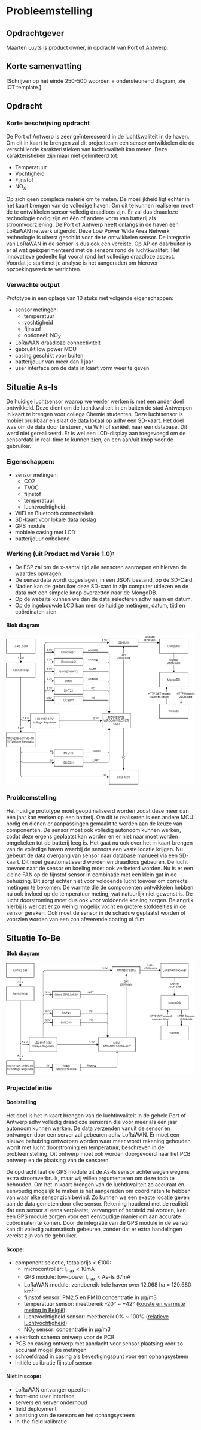 # Probleemstelling

## Opdrachtgever
Maarten Luyts is product owner, in opdracht van Port of Antwerp.

## Korte samenvatting
[Schrijven op het einde 250-500 woorden + ondersteunend diagram, zie IOT template.]

## Opdracht

### Korte beschrijving opdracht
De Port of Antwerp is zeer geïnteresseerd in de luchtkwaliteit in de haven. Om dit in kaart te brengen zal dit projectteam een sensor ontwikkelen die de verschillende karakteristieken van luchtkwaliteit kan meten. Deze karakteristieken zijn maar niet gelimiteerd tot:
- Temperatuur
- Vochtigheid
- Fijnstof
- NO<sub>X</sub>

Op zich geen complexe materie om te meten. De moeilijkheid ligt echter in het kaart brengen van de volledige haven. Om dit te kunnen realiseren moet de te ontwikkelen sensor volledig draadloos zijn. Er zal dus draadloze technologie nodig zijn en één of andere vorm van batterij als stroomvoorziening. De Port of Antwerp heeft onlangs in de haven een LoRaWAN netwerk uitgerold. Deze Low Power Wide Area Netwerk technologie is uiterst geschikt voor de te ontwikkelen sensor. De integratie van LoRaWAN in de sensor is dus ook een vereiste.
Op AP en daarbuiten is er al wat geëxperimenteerd met de sensors rond de luchtkwaliteit. Het innovatieve gedeelte ligt vooral rond het volledige draadloze aspect. Voordat je start met je analyse is het aangeraden om hierover opzoekingswerk te verrichten.

<div style="page-break-after: always"></div>

### Verwachte output
Prototype in een oplage van 10 stuks met volgende eigenschappen:
- sensor metingen:
	- temperatuur
	- vochtigheid
	- fijnstof
	- optioneel: NO<sub>X</sub>
- LoRaWAN draadloze connectiviteit
- gebruikt low power MCU
- casing geschikt voor buiten
- batterijduur van meer dan 1 jaar
- user interface om de data in kaart vorm weer te geven

<div style="page-break-after: always"></div>

## Situatie As-Is
De huidige luchtsensor waarop we verder werken is met een ander doel ontwikkeld.
Deze dient om de luchtkwaliteit in en buiten de stad Antwerpen in kaart te brengen voor collega Chemie studenten.
Deze luchtsensor is mobiel bruikbaar en slaat de data lokaal op adhv een SD-kaart.
Het doel was om de data door te sturen, via WiFi of seriëel, naar een database. Dit werd niet gerealiseerd.
Er is wel een LCD-display aan toegevoegd om de sensordata in real-time te kunnen zien, en een aan/uit knop voor de gebruiker.

### Eigenschappen:
- sensor metingen:
	- CO2
	- TVOC
	- fijnstof
	- temperatuur
	- luchtvochtigheid
- WiFi en Bluetooth connectiviteit
- SD-kaart voor lokale data opslag
- GPS module
- mobiele casing met LCD
- batterijduur onbekend

### Werking (uit Product.md Versie 1.0):
- De ESP zal om de x-aantal tijd alle sensoren aanroepen en hiervan de waardes opvragen.
- De sensordata wordt opgeslagen, in een JSON bestand, op de SD-Card.
- Nadien kan de gebruiker deze SD-card in zijn computer uitlezen en de data met een simpele knop overzetten naar de MongoDB.
- Op de website kunnen we dan de data selecteren adhv naam en datum.
- Op de ingebouwde LCD kan men de huidige metingen, datum, tijd en coördinaten zien.

#### Blok diagram

<img src="./Pictures/BlockDiagrams/As-Is_BlockDiagram.png">


### Probleemstelling
Het huidige prototype moet geoptimaliseerd worden zodat deze meer dan één jaar kan werken op een batterij. Om dit te realiseren is een andere MCU nodig en dienen er aanpassingen gemaakt te worden aan de keuze van componenten.
De sensor moet ook volledig autonoom kunnen werken, zodat deze ergens geplaatst kan worden en er niet naar moet worden omgekeken tot de batterij leeg is.
Het gaat nu ook over het in kaart brengen van de volledige haven waarbij de sensors een vaste locatie krijgen.
Nu gebeurt de data overgang van sensor naar database manueel via een SD-kaart. Dit moet geautomatiseerd worden en draadloos gebeuren.
De lucht toevoer naar de sensor en koeling moet ook verbeterd worden.
Nu is er een kleine FAN op de fijnstof sensor in combinatie met een klein gat in de behuizing. Dit zorgt echter niet voor voldoende lucht toevoer om correcte metingen te bekomen.
De warmte die de componenten ontwikkelen hebben nu ook invloed op de temperatuur meting, wat natuurlijk niet gewenst is. De lucht doorstroming moet dus ook voor voldoende koeling zorgen.
Belangrijk hierbij is wel dat er zo weinig mogelijk vocht en grotere stofdeeltjes in de sensor geraken.
Ook moet de sensor in de schaduw geplaatst worden of voorzien worden van een zon afwerende coating of film.

<div style="page-break-after: always"></div>

## Situatie To-Be

#### Blok diagram

<img src="./Pictures/BlockDiagrams/To-Be_BlockDiagram.png">

### Projectdefinitie

#### Doelstelling
Het doel is het in kaart brengen van de luchtkwaliteit in de gehele Port of Antwerp adhv volledig draadloze sensoren die voor meer als één jaar autonoom kunnen werken.
De data verzenden vanuit de sensor en ontvangen door een server zal gebeuren adhv LoRaWAN.
Er moet een nieuwe behuizing ontworpen worden waar meer wordt rekening gehouden wordt met lucht doorstroming en temperatuur, beschreven in de probleemstelling.
Dit ontwerp moet ook worden doorgevoerd naar het PCB ontwerp en de plaatsing van de sensoren.

De opdracht laat de GPS module uit de As-Is sensor achterwegen wegens extra stroomverbruik, maar wij willen argumenteren om deze toch te behouden.
Om het in kaart brengen van de luchtkwaliteit zo accuraat en eenvoudig mogelijk te maken is het aangeraden om coördinaten te hebben van waar elke sensor zich bevind.
Zo kunnen we een exacte locatie geven aan de data gemeten door elke sensor.
Rekening houdend met de realiteit dat een sensor al eens verplaatst, vervangen of hersteld zal worden, kan een GPS module zorgen voor een eenvoudige manier om aan accurate coördinaten te komen.
Door de integratie van de GPS module in de sensor kan dit volledig automatisch gebeuren, zonder dat er extra handelingen vereist zijn van de gebruiker.

#### Scope:
- component selectie, totaalprijs < €100:
	- microcontroller: I<sub>max</sub> < 10mA
	- GPS module: low-power I<sub>max</sub> < As-Is 67mA
	- LoRaWAN module: zendbereik hele haven over 12.068 ha = 120.680 km²
	- fijnstof sensor: PM2.5 en PM10 concentratie in µg/m3
	- temperatuur sensor: meetbereik -20° ~ +42° (<a href="https://www.frankdeboosere.be/vragen/vraag53.php#:~:text=De%20hoogste%20maximumtemperatuur%20werd%20die,%3A%20MIN%2030%2C1%20graden.">kouste en warmste meting in België</a>)<br>
	- luchtvochtigheid sensor: meetbereik 0% ~ 100% (<a href="https://www.eurabo.be/nl/lexicon/relatieve-vochtigheid">relatieve luchtvochtigheid</a>)<br>
	- NO<sub>X</sub> sensor: concentratie in µg/m3
- elektrisch schema ontwerp voor de PCB
- PCB en casing ontwerp met aandacht voor sensor plaatsing voor zo accuraat mogelijke metingen
- schroefdraad in casing als bevestigingspunt voor een ophangsysteem
- initiële calibratie fijnstof sensor 

#### Niet in scope:
- LoRaWAN ontvanger opzetten
- front-end user interface
- servers en server onderhoud
- field deployment
- plaatsing van de sensors en het ophangsysteem
- in-the-field kalibratie

<div style="page-break-after: always"></div>
